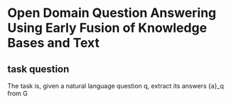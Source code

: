 # Open Domain Question Answering Using Early Fusion of Knowledge Bases and Text
## task question
The task is, given a natural language question q, extract its answers {a}_q  from G
